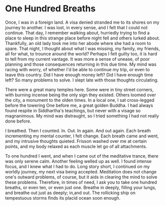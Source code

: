 # One Hundred Breaths

Once, I was in a foreign land. A visa denied stranded me to its shores on my journey to another. I was lost, in every sense, and I felt that I could not continue. That day, I remember walking about, hurriedly trying to find a place to sleep in this strange place before night fell and others lurked about. Thankfully, an old lady took me into her abode where she had a room to spare. That night, I thought about what I was missing, my family, my friends, all for what, to trounce around the world? Perhaps I felt guilty too, it is hard to tell from my current vantage. It was more a sense of unease, of poor planning and those consequences returning in this due time. My mind was racing with worry, of whether I'd be able to continue my trip, or even to leave this country. Did I have enough money left? Did I have enough time left? So many problems to solve. I slept late with those thoughts circulating.

There were a great many temples here. Some were in tiny street corners, with burning incense being the only sign they existed. Others loomed over the city, a monument to the olden times. In a local one, I sat cross-legged before the towering One before me, a great golden Buddha. I had always found respite in Siddhartha's teachings, but never with a visage so magnanimous. My mind was distraught, so I tried something I had not really done before.

I breathed. Then I counted. In. Out. In again. And out again. Each breath incrementing my mental counter, I felt change. Each breath came and went, and my intrusive thoughts quieted. Frisson washed over me at certain points, and my body relaxed as each muscle let go of all attachments.

To one hundred I went, and when I came out of the meditative trance, there was only serene calm. Another feeling welled up as well. I found intense focus, and I knew what I had to do. Long story short, I continued on my worldly journey, my next visa being accepted. Meditation does not change one's outward problems, of course, but it aids in clearing the mind to solve these problems. Therefore, in times of need, I ask you to take one hundred breaths, or even ten, or even just one. Breathe in deeply, filling your lungs, and breathe out just as deeply; in,and out. The rollicking ship on tempestuous storms finds its placid ocean soon enough.